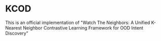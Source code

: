 # KCOD
This is an official implementation of "Watch The Neighbors: A Unified K-Nearest Neighbor Contrastive Learning Framework for OOD Intent Discovery"
